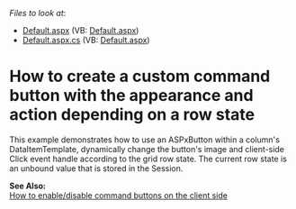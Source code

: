 <!-- default file list -->
*Files to look at*:

* [Default.aspx](./CS/UnboundRowStateImage/Default.aspx) (VB: [Default.aspx](./VB/UnboundRowStateImage/Default.aspx))
* [Default.aspx.cs](./CS/UnboundRowStateImage/Default.aspx.cs) (VB: [Default.aspx](./VB/UnboundRowStateImage/Default.aspx))
<!-- default file list end -->
# How to create a custom command button with the appearance and action depending on a row state


<p>This example demonstrates how to use an ASPxButton within a column's DataItemTemplate, dynamically change the button's image and client-side Click event handle according to the grid row state. The current row state is an unbound value that is stored in the Session.</p><p><strong>See Also:</strong><br />
<a href="https://www.devexpress.com/Support/Center/p/E2345">How to enable/disable command buttons on the client side</a></p>

<br/>


